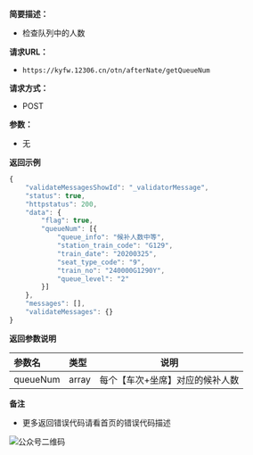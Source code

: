 **简要描述：** 

- 检查队列中的人数

**请求URL：** 

- ` https://kyfw.12306.cn/otn/afterNate/getQueueNum `

**请求方式：**

- POST 

**参数：** 

- 无

 **返回示例**

``` js
{
	"validateMessagesShowId": "_validatorMessage",
	"status": true,
	"httpstatus": 200,
	"data": {
		"flag": true,
		"queueNum": [{
			"queue_info": "候补人数中等",
			"station_train_code": "G129",
			"train_date": "20200325",
			"seat_type_code": "9",
			"train_no": "240000G1290Y",
			"queue_level": "2"
		}]
	},
	"messages": [],
	"validateMessages": {}
}
```

 **返回参数说明** 

| 参数名   | 类型  | 说明                            |
| :------- | :---- | ------------------------------- |
| queueNum | array | 每个【车次+坐席】对应的候补人数 |

 **备注** 

- 更多返回错误代码请看首页的错误代码描述



![公众号二维码](https://tva1.sinaimg.cn/large/007S8ZIlgy1gdy3ml2gu0j3076076gm3.jpg)